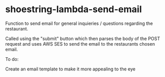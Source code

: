 # shoestring-lambda-send-email

Function to send email for general inquieries / questions regarding the restaurant. 

Called using the "submit" button which then parses the body of the POST request and uses AWS SES to send the email to the restaurants chosen email.

To do:


Create an email template to make it more appealing to the eye
